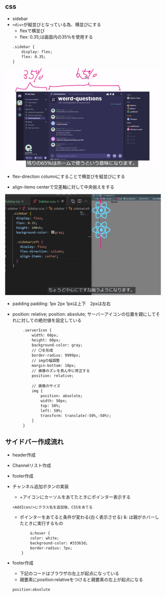 ## css
- sidebar
- ```<div>```が縦並びとなっている為、横並びにする
    - flexで横並び
    - flex: 0.35;は画面内の35％を使用する
    ```
    .sidebar {
        display: flex;
        flex: 0.35;
    }
    ```
![alt text](image-1.png)

- flex-direction
    columnにすることで横並びを縦並びにする

- align-items
    centerで交差軸に対して中央揃えをする

![alt text](image-2.png)

- padding
    padding: 1px 2px
    1pxは上下　2pxは左右

- position: relative; position: absolute;
    サーバーアイコンの位置を親にしてそれに対しての絶対値を設定している

```
        .serverIcon {
            width: 60px;
            height: 60px;
            background-color: gray;
            // 〇を形成
            border-radius: 9999px;
            // imgの幅調整
            margin-bottom: 10px;
            // 画像のズレを真ん中に修正する
            position: relative;

            // 画像のサイズ
            img {
                position: absolute;
                width: 50px;
                top: 50%;
                left: 50%;
                transform: translate(-50%,-50%);
            }
        }
```

## サイドバー作成流れ
- header作成
- Channelリスト作成
- footer作成

- チャンネル追加ボタンの実装
    - +アイコンにカーソルをあてたときにポインター表示する
    ```
    <AddIcon/>にクラス名を追加後、CSSをあてる
    ```

    - ポインターをあてると条件が変わる(白く表示させる)
    &: は親がホバーしたときに実行するもの
    ```
            &:hover {
            color: white;
            background-color: #33363d;
            border-radius: 7px;
        }
    ```


- footer作成

    - 下記のコードはブラウザの左上が起点になっている
    - 親要素にposition:relativeをつけると親要素の左上が起点になる
    ```
    position:absolute
    ```
